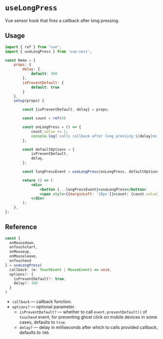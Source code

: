 # `useLongPress`

Vue sensor hook that fires a callback after long pressing.

## Usage

```jsx
import { ref } from "vue";
import { useLongPress } from 'vue-next';

const Demo = {
    props: {
        delay: {
            default: 300
        },
        isPreventDefault: {
            default: true
        }
    },
    setup(props) {

        const {isPreventDefault, delay} = props;

        const count = ref(0)

        const onLongPress = () => {
            count.value += 1;
            console.log(`calls callback after long pressing ${delay}ms`);
        };

        const defaultOptions = {
            isPreventDefault,
            delay,
        };

        const longPressEvent = useLongPress(onLongPress, defaultOptions);

        return () => (
            <div>
                <button {...longPressEvent}>useLongPress</button>
                <span style={{marginLeft: '10px'}}>count: {count.value}</span>
            </div>
        );
    },
};
```

## Reference

```ts
const {
  onMousedown,
  onTouchstart,
  onMouseup,
  onMouseleave,
  onTouchend
} = useLongPress(
  callback: (e: TouchEvent | MouseEvent) => void,
  options?: {
    isPreventDefault?: true,
    delay?: 300
  }
)
```

- `callback` &mdash; callback function.
- `options?` &mdash; optional parameter.
    - `isPreventDefault?` &mdash; whether to call `event.preventDefault()` of `touchend` event, for preventing ghost click on mobile devices in some cases, defaults to `true`.
    - `delay?` &mdash; delay in milliseconds after which to calls provided callback, defaults to `300`.

